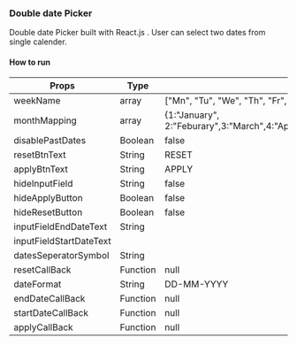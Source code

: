 ### Double date Picker

Double date Picker built with React.js . User can select two dates from single calender.

#### How to run

|         Props           | Type | Default Value | Description |
|-------------------------|------|---------------|-------------|
|        weekName         |  array| ["Mn", "Tu", "We", "Th", "Fr", "Sa", "Su"] |dff |
| monthMapping |      array        | {1:"January",  2:"Feburary",3:"March",4:"April",5:"May",6:"June",7:"July",8:"August",9:"September",10:"October",11:"November",12:"December"}|dff |
|disablePastDates| Boolean | false |
|resetBtnText|  String | RESET |
|applyBtnText|  String | APPLY |
|hideInputField|  String | false |
|hideApplyButton|  Boolean | false |
|hideResetButton|  Boolean | false |
|inputFieldEndDateText|  String |
|inputFieldStartDateText| 
|datesSeperatorSymbol|  String | 
|resetCallBack| Function | null |
|dateFormat| String | DD-MM-YYYY| 
|endDateCallBack| Function | null |
|startDateCallBack| Function | null |
|applyCallBack| Function | null |